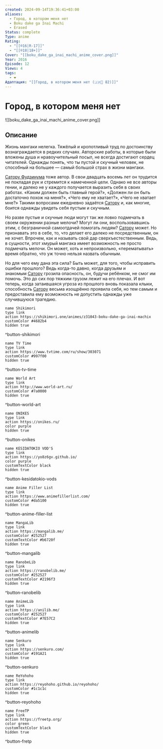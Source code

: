 ```yaml
---
created: 2024-09-14T19:36:41+03:00
aliases:
  - Город, в котором меня нет
  - Boku dake ga Inai Machi
  - Erased
Status: complete
Type: anime
Rating:
  - "[[®️16|R-17]]"
  - "[[®️18|18+]]"
Cover: "[[boku_dake_ga_inai_machi_anime_cover.png]]"
Year: 2016
Episode: 12
Views: 4
tags:
  - ❤
Адаптация: "[[Город, в котором меня нет (🇯🇵📗 82)]]"
---
```


# Город, в котором меня нет

![[boku_dake_ga_inai_machi_anime_cover.png]]


## Описание

Жизнь мангаки нелегка. Тяжёлый и кропотливый труд по достоинству вознаграждается в редких случаях. Авторские работы, в которые были вложены душа и нравоучительный посыл, не всегда достигают сердец читателей. Однажды понять, что ты пустой и скучный человек, не способный на большее — самый большой страх в жизни мангаки.

[Сатору Фудзинума](https://shikimori.one/characters/98737-satoru-fujinuma) тоже автор. В свои двадцать восемь лет он трудится не покладая рук и стремится к намеченной цели. Однако не все авторы гении, и далеко не у каждого получается выразить себя в своих работах. «Каким должен быть главный герой?», «Должен ли он быть достаточно похож на меня?», «Чего ему не хватает?», «Чего не хватает мне?» Такими вопросами ежедневно задаётся [Сатору](https://shikimori.one/characters/98737-satoru-fujinuma) и, как многие, боится однажды увидеть себя пустым и скучным.

Но разве пустые и скучные люди могут так же ловко подмечать в своем окружении разные мелочи? Могут ли они, воспользовавшись этим, с безграничной самоотдачей помогать людям? [Сатору](https://shikimori.one/characters/98737-satoru-fujinuma) может. Но признавать это в себе, то, что делает его далеко не посредственным, он не хочет. Впрочем, как и называть свой дар сверхъестественным. Ведь, в сущности, этот хмурый мангака имеет возможность не просто подмечать мелочи. Он может, хоть и непроизвольно, «перематывать» время обратно, что уж точно нельзя назвать обычным.

Но для чего ему дана эта сила? Быть может, для того, чтобы исправить ошибки прошлого? Ведь когда-то давно, когда друзьям и знакомым [Сатору](https://shikimori.one/characters/98737-satoru-fujinuma) грозила опасность, он, будучи ребёнком, не смог им помочь. Это до сих пор тяжким грузом лежит на его плечах. И вот теперь, когда затаившаяся угроза из прошлого вновь показала клыки, способность [Сатору](https://shikimori.one/characters/98737-satoru-fujinuma) весьма изощрённо проявила себя, но тем самым и предоставила ему возможность не допустить однажды уже случившуюся трагедию.


```button
name Shikimori
type link
action https://shikimori.one/animes/z31043-boku-dake-ga-inai-machiх
customColor #4682b4
hidden true
```
^button-shikimori

```button
name TV Time
type link
action https://www.tvtime.com/ru/show/303071
customColor #997f00
hidden true
```
^button-tv-time

```button
name World Art
type link
action http://www.world-art.ru/
customColor #7a0000
hidden true
```
^button-world-art

```button
name ONIKES
type link
action https://onikes.ru/
color purple
hidden true
```
^button-onikes

```button
name KESIDATOKIO VOD'S
type link
action https://yo8z6gv.github.io/
color purple
customTextColor black
hidden true
```
^button-kesidatokio-vods

```button
name Anime Filler List
type link
action https://www.animefillerlist.com/
customColor #da5100
hidden true
```
^button-anime-filler-list

```button
name MangaLib
type link
action https://mangalib.me/
customColor #252527
customTextColor #b6720f
hidden true
```
^button-mangalib

```button
name RanobeLib
type link
action https://ranobelib.me/
customColor #252527
customTextColor #2196f3
hidden true
```
^button-ranobelib

```button
name AnimeLib
type link
action https://anilib.me/
customColor #252527
customTextColor #7E57C2
hidden true
```
^button-animelib

```button
name Senkuro
type link
action https://senkuro.com/
customColor #191A21
hidden true
```
^button-senkuro

```button
name ReYohoho
type link
action https://reyohoho.github.io/reyohoho/
customColor #1c1c1c
hidden true
```
^button-reyohoho

```button
name FreeTP
type link
action https://freetp.org/
color green
customTextColor black
hidden true
```
^button-fretp
